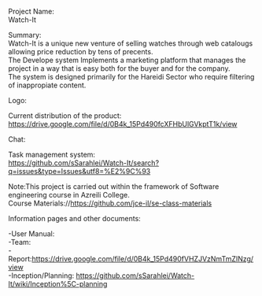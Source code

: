 Project Name:  
Watch-It  

Summary:  
Watch-It is a unique new venture of selling watches through web catalougs allowing price reduction by tens of precents.  
The Develope system Implements a marketing platform that manages the project in a way that is easy both for the buyer and for the company.  
The system is designed primarily for the Hareidi Sector who require filtering of inappropiate content.  

Logo:  

Current distribution of the product:  
https://drive.google.com/file/d/0B4k_15Pd490fcXFHbUlGVkptT1k/view
  
Chat:  

Task management system:  
https://github.com/sSarahlei/Watch-It/search?q=issues&type=Issues&utf8=%E2%9C%93  

Note:This project is carried out within the framework of Software engineering course in Azreili College.  
      Course Materials://https://github.com/jce-il/se-class-materials   

Information pages and other documents:  

-User Manual:  
-Team:  
-Report:https://drive.google.com/file/d/0B4k_15Pd490fVHZJVzNmTmZINzg/view  
-Inception/Planning: https://github.com/sSarahlei/Watch-It/wiki/Inception%5C-planning  






